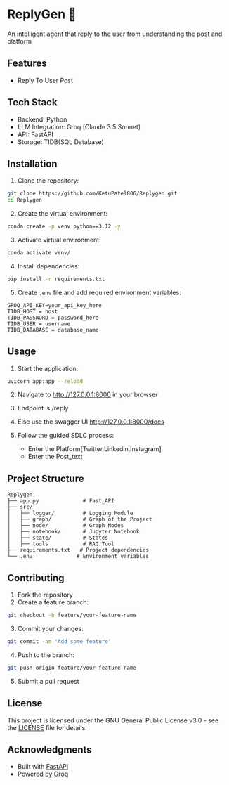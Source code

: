 # ReplyGen 🤖

An intelligent agent that reply to the user from understanding the post and platform


## Features

- Reply To User Post

## Tech Stack

- Backend: Python
- LLM Integration: Groq (Claude 3.5 Sonnet)
- API: FastAPI
- Storage: TIDB(SQL Database)

## Installation

1. Clone the repository:
```bash
git clone https://github.com/KetuPatel806/Replygen.git
cd Replygen
```

2. Create the virtual environment:
```bash
conda create -p venv python==3.12 -y
```

3. Activate virtual environment:
```bash
conda activate venv/
```

4. Install dependencies:
```bash
pip install -r requirements.txt
```

5. Create `.env` file and add required environment variables:
```
GROQ_API_KEY=your_api_key_here
TIDB_HOST = host
TIDB_PASSWORD = password_here
TIDB_USER = username
TIDB_DATABASE = database_name
```

## Usage

1. Start the application:
```bash
uvicorn app:app --reload
```

2. Navigate to http://127.0.0.1:8000 in your browser

3. Endpoint is /reply 

4. Else use the swagger UI http://127.0.0.1:8000/docs

4. Follow the guided SDLC process:
   - Enter the Platform[Twitter,Linkedin,Instagram]
   - Enter the Post_text

## Project Structure

```
Replygen
├── app.py              # Fast_API
├── src/
│   ├── logger/         # Logging Module
│   ├── graph/          # Graph of the Project
│   ├── node/           # Graph Nodes
│   ├── notebook/       # Jupyter Notebook
│   ├── state/          # States
│   ├── tools           # RAG Tool
├── requirements.txt   # Project dependencies
└── .env              # Environment variables
```

## Contributing

1. Fork the repository
2. Create a feature branch:
```bash
git checkout -b feature/your-feature-name
```
3. Commit your changes:
```bash
git commit -am 'Add some feature'
```
4. Push to the branch:
```bash
git push origin feature/your-feature-name
```
5. Submit a pull request

## License

This project is licensed under the GNU General Public License v3.0 - see the [LICENSE](LICENSE) file for details.

## Acknowledgments

- Built with [FastAPI](https://fastapi.tiangolo.com)
- Powered by [Groq](https://groq.com/)